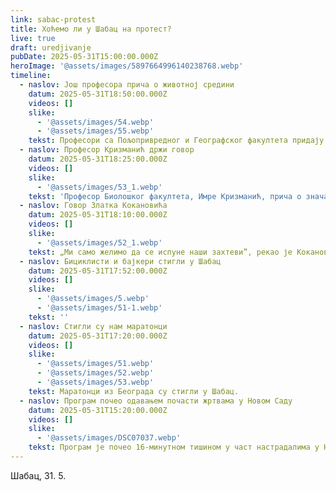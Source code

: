 ```yaml
---
link: sabac-protest
title: Хоћемо ли у Шабац на протест?
live: true
draft: uredjivanje
pubDate: 2025-05-31T15:00:00.000Z
heroImage: '@assets/images/5897664996140238768.webp'
timeline:
  - naslov: Још професора прича о животној средини
    datum: 2025-05-31T18:50:00.000Z
    videos: []
    slike:
      - '@assets/images/54.webp'
      - '@assets/images/55.webp'
    tekst: Професори са Пољопривредног и Географског факултета придају значај заштити природних богатстава у Мачванском округу.
  - naslov: Професор Кризманић држи говор
    datum: 2025-05-31T18:25:00.000Z
    videos: []
    slike:
      - '@assets/images/53_1.webp'
    tekst: 'Професор Биолошког факултета, Имре Кризманић, прича о значају заштите животне средине и о штетности пројекта „Јадар”. „Ја опет постављам Рио Тинту питање, које постављам већ неколико година: Зашто кријете ваше праве намере и циљеве?”, подсетио је професор Кризманић.'
  - naslov: Говор Златка Кокановића
    datum: 2025-05-31T18:10:00.000Z
    videos: []
    slike:
      - '@assets/images/52_1.webp'
    tekst: „Ми само желимо да се испуне наши захтеви”, рекао је Кокановић, давајући подршку студентском захтеву за расписивање парламентарних избора.
  - naslov: Бициклисти и бајкери стигли у Шабац
    datum: 2025-05-31T17:52:00.000Z
    videos: []
    slike:
      - '@assets/images/5.webp'
      - '@assets/images/51-1.webp'
    tekst: ''
  - naslov: Стигли су нам маратонци
    datum: 2025-05-31T17:20:00.000Z
    videos: []
    slike:
      - '@assets/images/51.webp'
      - '@assets/images/52.webp'
      - '@assets/images/53.webp'
    tekst: Маратонци из Београда су стигли у Шабац.
  - naslov: Програм почео одавањем почасти жртвама у Новом Саду
    datum: 2025-05-31T15:20:00.000Z
    videos: []
    slike:
      - '@assets/images/DSC07037.webp'
    tekst: Програм је почео 16-минутном тишином у част настрадалима у Новом Саду. Након тога, Шабачки хор је отпевао Химну Србије.
---
```

Шабац, 31. 5.
